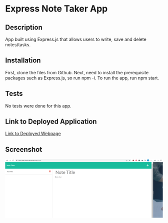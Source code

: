 # Express Note Taker App

## Description

App built using Express.js that allows users to write, save and delete notes/tasks. 


## Installation

First, clone the files from Github. Next, need to install the prerequisite packages such as Express.js, so run npm -i. To run the app, run npm start. 

## Tests

No tests were done for this app.

## Link to Deployed Application
[Link to Deployed Webpage](https://calm-peak-08000.herokuapp.com/notes)

## Screenshot
![Screenshot](https://github.com/llting592/Express-Note-Taker-App/blob/main/demo.png)

 

